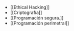 - [[Ethical Hacking]] 
- [[Criptografía]]
- [[Programación segura.]] 
- [[Programación perimetral]]
